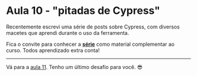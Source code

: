 # Aula 10 - "pitadas de Cypress"

Recentemente escrevi uma série de posts sobre Cypress, com diversos macetes que aprendi durante o uso da ferramenta.

Fica o convite para conhecer a [**série**](https://talkingabouttesting.com/category/cypress/) como material complementar ao curso. Todos aprendizado extra conta!

___

Vá para a [aula 11](./11.md). Tenho um último desafio para você. 😎
